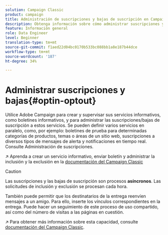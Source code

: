 ```yaml
---
solution: Campaign Classic
product: campaign
title: Administración de suscripciones y bajas de suscripción en Campaign
description: Obtenga información sobre cómo administrar suscripciones y bajas de suscripción en Campaign v8
feature: Información general
role: Data Engineer
level: Beginner
translation-type: tm+mt
source-git-commit: f1aed22d04bc0170b533bc088bb1a8e187b44dce
workflow-type: tm+mt
source-wordcount: '187'
ht-degree: 34%

---
```


# Administrar suscripciones y bajas{#optin-optout}

Utilice Adobe Campaign para crear y supervisar sus servicios informativos, como boletines informativos, y para administrar las suscripciones/bajas de suscripción a estos servicios. Se pueden definir varios servicios en paralelo, como, por ejemplo: boletines de prueba para determinadas categorías de productos, temas o áreas de un sitio web, suscripciones a diversos tipos de mensajes de alerta y notificaciones en tiempo real. Consulte Administración de suscripciones.

:arrow_upper_right: Aprenda a crear un servicio informativo, enviar boletín y administrar la inclusión y la exclusión en la [documentación del Campaign Classic](https://experienceleague.adobe.com/docs/campaign-classic/using/sending-messages/subscriptions-and-referrals/managing-subscriptions.html)

>[!CAUTION]
>
>Las suscripciones y las bajas de suscripción son procesos **asíncronos**. Las solicitudes de inclusión y exclusión se procesan cada hora.

También puede permitir que los destinatarios de la entrega reenvíen mensajes a un amigo. Para ello, inserte los vínculos correspondientes en la entrega. Puede hacer un seguimiento de este proceso de uso compartido, así como del número de visitas a las páginas en cuestión.

:arrow_upper_right: Para obtener más información sobre esta capacidad, consulte [documentación del Campaign Classic](https://experienceleague.adobe.com/docs/campaign-classic/using/sending-messages/subscriptions-and-referrals/viral-and-social-marketing.html?lang=en#viral-marketing--forward-to-a-friend).